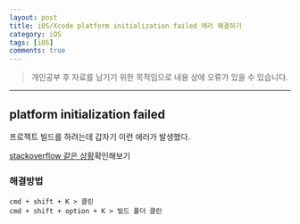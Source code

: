 ```yaml
---
layout: post
title: iOS/Xcode platform initialization failed 에러 해결하기
category: iOS
tags: [iOS]
comments: true
---
```


> 개인공부 후 자료를 남기기 위한 목적임으로 내용 상에 오류가 있을 수 있습니다.    

<hr>

## platform initialization failed

프로젝트 빌드를 하려는데 갑자기 이런 에러가 발생했다.

[stackoverflow 같은 상황](https://stackoverflow.com/questions/47224594/error-at-launch-app)확인해보기



### 해결방법

```vim
cmd + shift + K > 클린
cmd + shift + option + K > 빌드 폴더 클린
```
